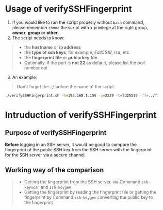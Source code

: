 # Usage of verifySSHFingerprint

1. If you would like to run the script properly without `bash` command, please remember `chmod` the script with **`x`** privilege at the right group, **owner**, **group** or **other**.
1. The script needs to know:
> - the **hostname** or **ip address**
> - the **type of ssh keys**, for example, *Ed25519*, *rsa*, etc
> - the **fingerprint file** or **public key file**
> - Optionally, if the port is **not 22** as default, please list the port number out

3. An example:
> Don't forget the **`./`** before the name of the script
```bash
./verifySSHFingerprint.sh -h=192.168.1.156 -p=2229 -t=Ed25519 -ff=../fingerprint.txt
```

# Intruduction of verifySSHFingerprint

## Purpose of verifySSHFingerprint
**Before** logging in an SSH server, it would be good to compare the fingerprint of the public SSH key from the SSH server with the fingerprint for the SSH server via a secure channel.

## Working way of the comparison
> - Getting the fingerprint from the SSH server, via Command `ssh-keyscan` and `ssh-keygen`
> - Getting the fingerprint by reading the fingerprint file or getting the fingerprint by Command `ssh-keygen` converting the public key to the fingerprint